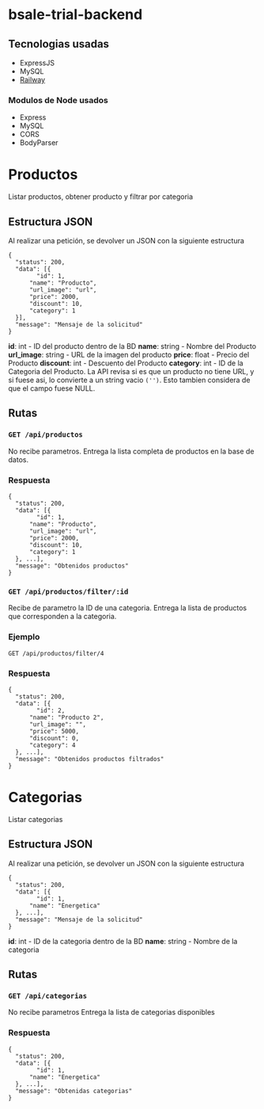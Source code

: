 # bsale-trial-backend
## Tecnologias usadas
* ExpressJS
* MySQL
* [Railway](https://railway.app/)
### Modulos de Node usados
* Express
* MySQL
* CORS
* BodyParser

# Productos
Listar productos, obtener producto y filtrar por categoria
## Estructura JSON
Al realizar una petición, se devolver un JSON con la siguiente estructura
```
{
  "status": 200,
  "data": [{
    	"id": 1,
      "name": "Producto",
      "url_image": "url",
      "price": 2000,
      "discount": 10,
      "category": 1
  }],
  "message": "Mensaje de la solicitud"
}
```
**id**: int - ID del producto dentro de la BD
**name**: string - Nombre del Producto
**url_image**: string - URL de la imagen del producto
**price**: float - Precio del Producto
**discount**: int - Descuento del Producto
**category**: int - ID de la Categoria del Producto.
La API revisa si es que un producto no tiene URL, y si fuese asi, lo convierte a un string vacio `('')`. Esto tambien considera de que el campo fuese NULL.
## Rutas
### `GET /api/productos`
No recibe parametros.
Entrega la lista completa de productos en la base de datos.
### Respuesta
```
{
  "status": 200,
  "data": [{
    	"id": 1,
      "name": "Producto",
      "url_image": "url",
      "price": 2000,
      "discount": 10,
      "category": 1
  }, ...],
  "message": "Obtenidos productos"
}
```
### `GET /api/productos/filter/:id`
Recibe de parametro la ID de una categoria.
Entrega la lista de productos que corresponden a la categoria.
### Ejemplo
`GET /api/productos/filter/4`
### Respuesta
```
{
  "status": 200,
  "data": [{
    	"id": 2,
      "name": "Producto 2",
      "url_image": "",
      "price": 5000,
      "discount": 0,
      "category": 4
  }, ...],
  "message": "Obtenidos productos filtrados"
}
```
# Categorias
Listar categorias
## Estructura JSON
Al realizar una petición, se devolver un JSON con la siguiente estructura
```
{
  "status": 200,
  "data": [{
    	"id": 1,
      "name": "Energetica"
  }, ...],
  "message": "Mensaje de la solicitud"
}
```
**id**: int - ID de la categoria dentro de la BD
**name**: string - Nombre de la categoria
## Rutas
### `GET /api/categorias`
No recibe parametros
Entrega la lista de categorias disponibles
### Respuesta
```
{
  "status": 200,
  "data": [{
    	"id": 1,
      "name": "Energetica"
  }, ...],
  "message": "Obtenidas categorias"
}
```
